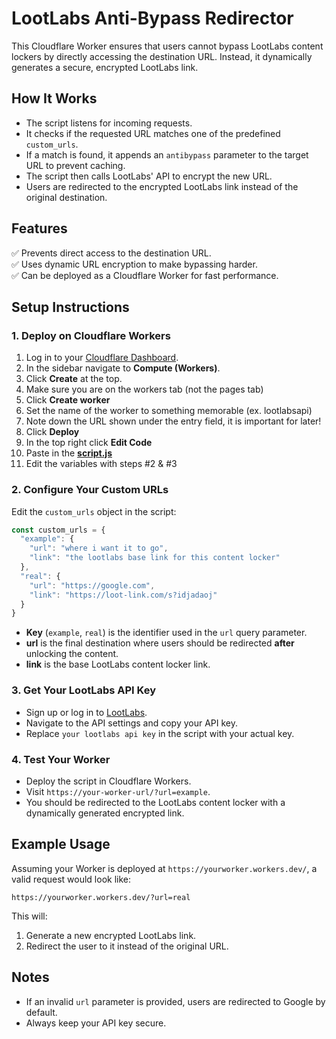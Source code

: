 # LootLabs Anti-Bypass Redirector

This Cloudflare Worker ensures that users cannot bypass LootLabs content lockers by directly accessing the destination URL. Instead, it dynamically generates a secure, encrypted LootLabs link.

## How It Works
- The script listens for incoming requests.
- It checks if the requested URL matches one of the predefined `custom_urls`.
- If a match is found, it appends an `antibypass` parameter to the target URL to prevent caching.
- The script then calls LootLabs' API to encrypt the new URL.
- Users are redirected to the encrypted LootLabs link instead of the original destination.

## Features
✅ Prevents direct access to the destination URL.<br>
✅ Uses dynamic URL encryption to make bypassing harder.<br>
✅ Can be deployed as a Cloudflare Worker for fast performance.<br>

## Setup Instructions

### 1. Deploy on Cloudflare Workers
1. Log in to your [Cloudflare Dashboard](https://dash.cloudflare.com/).
2. In the sidebar navigate to **Compute (Workers)**.
3. Click **Create** at the top.
4. Make sure you are on the workers tab (not the pages tab)
5. Click **Create worker**
6. Set the name of the worker to something memorable (ex. lootlabsapi)
7. Note down the URL shown under the entry field, it is important for later!
8. Click **Deploy**
9. In the top right click **Edit Code**
10. Paste in the **[script.js](https://raw.githubusercontent.com/kbdevs/lootlabs-antibypass/refs/heads/main/script.js?v=1)**
11. Edit the variables with steps #2 & #3

### 2. Configure Your Custom URLs
Edit the `custom_urls` object in the script:

```javascript
const custom_urls = {
  "example": {
    "url": "where i want it to go",
    "link": "the lootlabs base link for this content locker"
  },
  "real": {
    "url": "https://google.com",
    "link": "https://loot-link.com/s?idjadaoj"
  }
}
```
- **Key** (`example`, `real`) is the identifier used in the `url` query parameter.
- **url** is the final destination where users should be redirected **after** unlocking the content.
- **link** is the base LootLabs content locker link.

### 3. Get Your LootLabs API Key
- Sign up or log in to [LootLabs](https://creators.lootlabs.gg/advanced).
- Navigate to the API settings and copy your API key.
- Replace `your lootlabs api key` in the script with your actual key.

### 4. Test Your Worker
- Deploy the script in Cloudflare Workers.
- Visit `https://your-worker-url/?url=example`.
- You should be redirected to the LootLabs content locker with a dynamically generated encrypted link.

## Example Usage
Assuming your Worker is deployed at `https://yourworker.workers.dev/`, a valid request would look like:

```
https://yourworker.workers.dev/?url=real
```
This will:
1. Generate a new encrypted LootLabs link.
2. Redirect the user to it instead of the original URL.

## Notes
- If an invalid `url` parameter is provided, users are redirected to Google by default.
- Always keep your API key secure.
